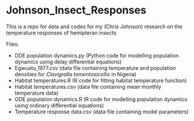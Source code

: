 # Johnson_Insect_Responses
This is a repo for data and codes for my (Chris Johnson) research on the temperature responses of hemipteran insects

Files:
* DDE population dynamics.py (Python code for modelling population dynamics using delay differential equations)
* Egwuatu_1977.csv (data file containing temperature and population densities for _Clavigralla tomentosicollis_ in Nigeria)
* Habitat temperatures.R (R code for fitting habitat temperature function)
* Habitat temperatures.csv (data file containing mean monthly temperature data)
* ODE population dynamics.R (R code for modelling population dynamics using ordinary differential equations)
* Temperature response data.csv (data file containing model parameters)
